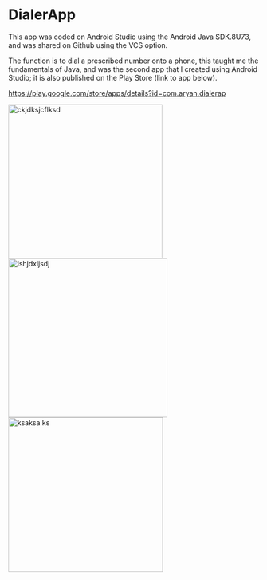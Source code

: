 # DialerApp

This app was coded on Android Studio using the Android Java SDK.8U73, and was shared on Github using the VCS option. 

The function is to dial a prescribed number onto a phone, this taught me the fundamentals of Java, and was the second app that I created using Android Studio; it is also published on the Play Store (link to app below).

https://play.google.com/store/apps/details?id=com.aryan.dialerap

<img width="309" alt="ckjdksjcflksd" src="https://cloud.githubusercontent.com/assets/16159880/13413242/1aa8f96a-df17-11e5-87b3-e18146c3d34b.PNG">
<img width="319" alt="lshjdxljsdj" src="https://cloud.githubusercontent.com/assets/16159880/13413271/4a642a3a-df17-11e5-92b0-de17d5335226.PNG"><img width="310" alt="ksaksa ks" src="https://cloud.githubusercontent.com/assets/16159880/13413265/3c945452-df17-11e5-8392-d0a75ca630a8.PNG">
